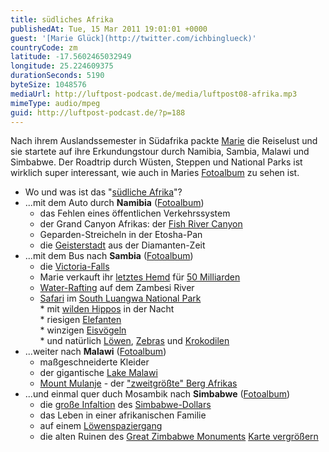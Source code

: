 ```yaml
---
title: südliches Afrika
publishedAt: Tue, 15 Mar 2011 19:01:01 +0000
guest: '[Marie Glück](http://twitter.com/ichbinglueck)'
countryCode: zm
latitude: -17.5602465032949
longitude: 25.224609375
durationSeconds: 5190
byteSize: 1048576
mediaUrl: http://luftpost-podcast.de/media/luftpost08-afrika.mp3
mimeType: audio/mpeg
guid: http://luftpost-podcast.de/?p=188
---
```


Nach ihrem Auslandssemester in Südafrika packte [Marie](http://twitter.com/ichbinglueck) die Reiselust und sie startete auf ihre Erkundungstour durch Namibia, Sambia, Malawi und Simbabwe. Der Roadtrip durch Wüsten, Steppen und National Parks ist wirklich super interessant, wie auch in Maries [Fotoalbum](https://picasaweb.google.com/marieglueck/) zu sehen ist. 
* Wo und was ist das "[südliche Afrika](http://de.wikipedia.org/wiki/Südliches%5FAfrika)"?
* ...mit dem Auto durch **Namibia** ([Fotoalbum](https://picasaweb.google.com/marieglueck/Namibia))  
   * das Fehlen eines öffentlichen Verkehrssystem  
   * der Grand Canyon Afrikas: der [Fish River Canyon](https://lh3.googleusercontent.com/%5FJ8IulYjCjmU/SrFXhK3lY5I/AAAAAAAAAZs/eq5y-2%5Fe2f8/IMG%5F2731.JPG)  
   * Geparden-Streicheln in der Etosha-Pan  
   * die [Geisterstadt](https://lh3.googleusercontent.com/%5FJ8IulYjCjmU/SrFXyTSojTI/AAAAAAAAAa4/3VhOoQPPaj4/IMG%5F2971.JPG) aus der Diamanten-Zeit
* ...mit dem Bus nach **Sambia** ([Fotoalbum](https://picasaweb.google.com/marieglueck/Sambia#))  
   * die [Victoria-Falls](https://lh5.googleusercontent.com/%5FJ8IulYjCjmU/SrFYGsApLlI/AAAAAAAAAcI/HYRIc6P5Nf0/IMG%5F3254.JPG)  
   * Marie verkauft ihr [letztes Hemd](https://lh4.googleusercontent.com/%5FJ8IulYjCjmU/SrFYHvaIHFI/AAAAAAAAAcM/QSseEU1Vclk/IMG%5F3271.JPG) für [50 Milliarden](http://www.lossofprivacy.com/wp-content/uploads/2008/10/zw008.jpg)  
   * [Water-Rafting](http://www.zambezi.com/content/white%5Fwater%5Frafting%5Fthe%5Fzambezi%5Friver) auf dem Zambesi River  
   * [Safari](https://lh3.googleusercontent.com/%5FJ8IulYjCjmU/SrFYVfeERxI/AAAAAAAAAc8/OM7HiJ5R7XA/IMG%5F3359.JPG) im [South Luangwa National Park](http://www.zambiatourism.com/travel/nationalparks/sluangwa.htm)  
         * mit [wilden Hippos](https://lh3.googleusercontent.com/%5FJ8IulYjCjmU/SrFYs2r-tfI/AAAAAAAAAeY/Peq5In4ExeU/IMG%5F3687.JPG) in der Nacht  
         * riesigen [Elefanten](https://lh4.googleusercontent.com/%5FJ8IulYjCjmU/SrFYguVwgoI/AAAAAAAAAds/dJ4KzNamK88/IMG%5F3530.JPG)  
         * winzigen [Eisvögeln](https://lh5.googleusercontent.com/%5FJ8IulYjCjmU/SrFYh%5FlUvnI/AAAAAAAAAdw/Sn7xqdgPYMg/IMG%5F3548.JPG)  
         * und natürlich [Löwen](https://lh4.googleusercontent.com/%5FJ8IulYjCjmU/SrFYZGwWO0I/AAAAAAAAAdQ/8WTNORIc0Rc/IMG%5F3448.JPG), [Zebras](https://lh6.googleusercontent.com/%5FJ8IulYjCjmU/SrFYmHfIlyI/AAAAAAAAAeA/evxJtwKAURk/IMG%5F3571.JPG) und [Krokodilen](https://lh3.googleusercontent.com/%5FJ8IulYjCjmU/SrFYoCWldoI/AAAAAAAAAeI/io1edUYWt%5Fs/IMG%5F3604.JPG)
* ...weiter nach **Malawi** ([Fotoalbum](https://picasaweb.google.com/marieglueck/Malawi#))  
   * maßgeschneiderte Kleider  
   * der gigantische [Lake Malawi](https://lh4.googleusercontent.com/%5FJ8IulYjCjmU/SrFaAFO-a4I/AAAAAAAAAfA/bZMSdgPg7xQ/IMG%5F3732.JPG)  
   * [Mount Mulanje](https://lh3.googleusercontent.com/%5FJ8IulYjCjmU/SrFZ%5Fu8HGmI/AAAAAAAAAe8/XT5OO0Lmpw4/IMG%5F3776.JPG) \- der ["zweitgrößte" Berg Afrikas](http://de.wikipedia.org/wiki/Liste%5Fder%5FBerge%5Foder%5FErhebungen%5Fin%5FAfrika)
* ...und einmal quer duch Mosambik nach **Simbabwe** ([Fotoalbum](https://picasaweb.google.com/marieglueck/Simbabwe#))  
   * die [große Infaltion](http://upload.wikimedia.org/wikipedia/commons/c/c9/ZWD-EUR%5F2008.png) des [Simbabwe-Dollars](http://www.spiegel.de/wirtschaft/0,1518,568743,00.html)  
   * das Leben in einer afrikanischen Familie  
   * auf einem [Löwenspaziergang](https://lh5.googleusercontent.com/%5FJ8IulYjCjmU/SrFaYuwJQwI/AAAAAAAAAf4/ga%5FD1pvTRXM/IMG%5F3853.JPG)  
   * die alten Ruinen des [Great Zimbabwe Monuments](https://lh6.googleusercontent.com/%5FJ8IulYjCjmU/SrFajL0oGGI/AAAAAAAAAgk/iXZBonKPS28/IMG%5F0145.JPG)
[Karte vergrößern](http://maps.google.com/maps/ms?ie=UTF8&hl=en&oe=UTF8&msa=0&msid=208859513699346466180.00049e4c0a4fd80e91e4e&ll=-22.755921,26.982422&spn=28.130179,38.671875&z=4&source=embed)
